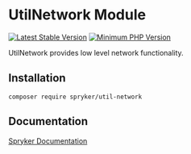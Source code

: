# UtilNetwork Module
[![Latest Stable Version](https://poser.pugx.org/spryker/util-network/v/stable.svg)](https://packagist.org/packages/spryker/util-network)
[![Minimum PHP Version](https://img.shields.io/badge/php-%3E%3D%207.4-8892BF.svg)](https://php.net/)

UtilNetwork provides low level network functionality.

## Installation

```
composer require spryker/util-network
```

## Documentation

[Spryker Documentation](https://docs.spryker.com)
